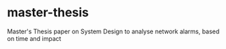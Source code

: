 # master-thesis
Master's Thesis paper on System Design to analyse network alarms, based on time and impact
